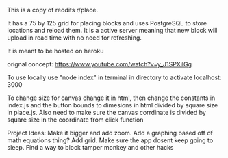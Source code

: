 This is a copy of reddits r/place.

It has a 75 by 125 grid for placing blocks and uses PostgreSQL to store locations and reload them. 
It is a active server meaning that new block will upload in read time with no need for refreshing. 

It is meant to be hosted on heroku 

orignal concept: https://www.youtube.com/watch?v=y_J1SPXilGg

To use locally use "node index" in terminal in directory to activate localhost: 3000

To change size for canvas change it in html, then change the constants in index.js and the button bounds to dimesions in html divided by square size in place.js. Also need to make sure the canvas corrdinate is divided by square size in the coordinate from click function

Project Ideas:
Make it bigger and add zoom. Add a graphing based off of math equations thing? 
Add grid. Make sure the app dosent keep going to sleep. Find a way to block tamper monkey and other hacks

